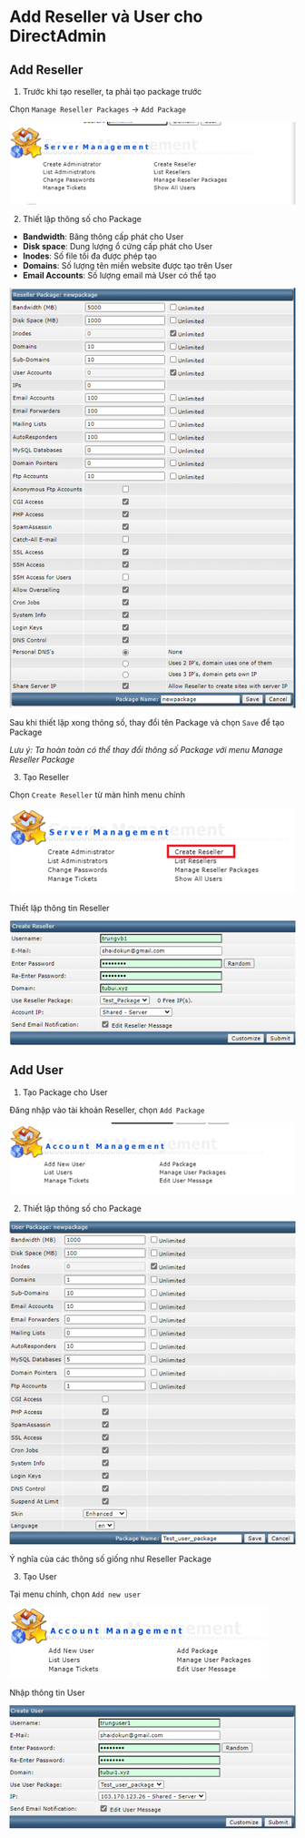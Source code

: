 # Add Reseller và User cho DirectAdmin

## Add Reseller

1. Trước khi tạo reseller, ta phải tạo package trước

Chọn ```Manage Reseller Packages``` -> ```Add Package```

![](./images/manager_reseller_package.png)

2. Thiết lập thông số cho Package
- **Bandwidth**: Băng thông cấp phát cho User
- **Disk space**: Dung lượng ổ cứng cấp phát cho User
- **Inodes**: Số file tối đa được phép tạo
- **Domains**: Số lượng tên miền website được tạo trên User
- **Email Accounts**: Số lượng email mà User có thể tạo

![](./images/reseller_package_setting.png)

Sau khi thiết lập xong thông số, thay đổi tên Package và chọn ```Save``` để tạo Package

*Lưu ý: Ta hoàn toàn có thể thay đổi thông số Package với menu Manage Reseller Package*

3. Tạo Reseller

Chọn ```Create Reseller``` từ màn hình menu chính

![](./images/create_reseller.png)

Thiết lập thông tin Reseller

![](./images/reseller_setting.png)

## Add User

1. Tạo Package cho User

Đăng nhập vào tài khoản Reseller, chọn ```Add Package```

![](./images/add_user_package.png)

2. Thiết lập thông số cho Package

![](./images/user_setting.png)

Ý nghĩa của các thông số giống như Reseller Package

3. Tạo User

Tại menu chính, chọn ```Add new user```

![](./images/add_new_user.png)

Nhập thông tin User

![](./images/user_setting_official.png)

